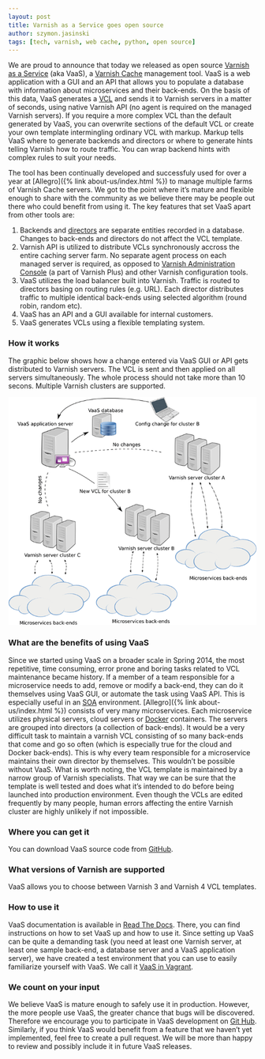 ```yaml
---
layout: post
title: Varnish as a Service goes open source
author: szymon.jasinski
tags: [tech, varnish, web cache, python, open source]
---
```


We are proud to announce that today we released as open source [Varnish as a Service](https://github.com/allegro/vaas)
(aka VaaS), a [Varnish Cache](https://www.varnish-cache.org/) management tool. VaaS is a web application with a GUI and
an API that allows you to populate a database with information about microservices and their back-ends. On the basis of
this data, VaaS generates a [VCL](https://www.varnish-cache.org/trac/wiki/VCL) and sends it to Varnish servers in a
matter of seconds, using native Varnish API (no agent is required on the managed Varnish servers). If you require a more
complex VCL than the default generated by VaaS, you can overwrite sections of the default VCL or create your own
template intermingling ordinary VCL with markup. Markup tells VaaS where to generate backends and directors or where to
generate hints telling Varnish how to route traffic. You can wrap backend hints with complex rules to suit your needs.

The tool has been continually developed and successfuly used for over a year at [Allegro]({% link about-us/index.html %}) to manage
multiple farms of Varnish Cache servers. We got to the point where it’s mature and flexible enough to share with the
community as we believe there may be people out there who could benefit from using it. The key features that set VaaS
apart from other tools are:

1. Backends and [directors](https://www.varnish-cache.org/docs/trunk/reference/vmod_directors.generated.html) are
separate entities recorded in a database. Changes to back-ends and directors do not affect the VCL template.
2. Varnish API is utilized to distribute VCLs synchronously accross the entire caching server farm. No separate agent
process on each managed server is required, as opposed to [Varnish Administration
Console](https://www.varnish-software.com/product/varnish-administration-console-0) (a part of Varnish Plus) and other
Varnish configuration tools.
3. VaaS utilizes the load balancer built into Varnish. Traffic is routed to directors basing on routing rules (e.g.
URL). Each director distributes traffic to multiple identical back-ends using selected algorithm (round robin, random
etc).
4. VaaS has an API and a GUI available for internal customers.
5. VaaS generates VCLs using a flexible templating system.

### How it works

The graphic below shows how a change entered via VaaS GUI or API gets distributed to Varnish servers. The VCL is sent
and then applied on all servers simultaneously. The whole process should not take more than 10 secons. Multiple Varnish
clusters are supported.

![VaaS application](/img/articles/2015-07-28-vaas-application.png "VaaS application")

### What are the benefits of using VaaS
Since we started using VaaS on a broader scale in Spring 2014, the most repetitive, time consuming, error prone and
boring tasks related to VCL maintenance became history. If a member of a team responsible for a microservice needs to
add, remove or modify a back-end, they can do it themselves using VaaS GUI, or automate the task using VaaS API. This is
especially useful in an [SOA](https://en.wikipedia.org/wiki/Service-oriented_architecture) environment.
[Allegro]({% link about-us/index.html %}) consists of very many microservices. Each microservice utilizes physical servers, cloud
servers or [Docker](https://www.docker.com/) containers. The servers are grouped into directors (a collection of
back-ends). It would be a very difficult task to maintain a varnish VCL consisting of so many back-ends that come and go
so often (which is especially true for the cloud and Docker back-ends). This is why every team responsible for a
microservice maintains their own director by themselves. This wouldn’t be possible without VaaS. What is worth noting,
the VCL template is maintained by a narrow group of Varnish specialists. That way we can be sure that the template is
well tested and does what it’s intended to do before being launched into production environment. Even though the VCLs
are edited frequently by many people, human errors affecting the entire Varnish cluster are highly unlikely if not
impossible.

### Where you can get it
You can download VaaS source code from [GitHub](https://github.com/allegro/vaas).

### What versions of Varnish are supported
VaaS allows you to choose between Varnish 3 and Varnish 4 VCL templates.

### How to use it
VaaS documentation is available in [Read The Docs](http://vaas.readthedocs.org/en/latest/). There, you can
find instructions on how to set VaaS up and how to use it. Since setting up VaaS can be quite a demanding task (you need
at least one Varnish server, at least one sample back-end, a database server and a VaaS application server), we have
created a test environment that you can use to easily familiarize yourself with VaaS. We call it [VaaS in
Vagrant](http://vaas.readthedocs.org/en/latest/quick-start/vagrant/).

### We count on your input
We believe VaaS is mature enough to safely use it in production. However, the more people use VaaS, the greater chance
that bugs will be discovered. Therefore we encourage you to participate in VaaS development on [Git
Hub](https://github.com/allegro/vaas). Similarly, if you think VaaS would benefit from a feature that we haven’t yet
implemented, feel free to create a pull request. We will be more than happy to review and possibly include it in future
VaaS releases.
